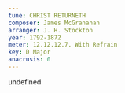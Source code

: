 ```yaml
---
tune: CHRIST RETURNETH
composer: James McGranahan
arranger: J. H. Stockton
year: 1792-1872
meter: 12.12.12.7. With Refrain
key: D Major
anacrusis: 0
---
```

undefined